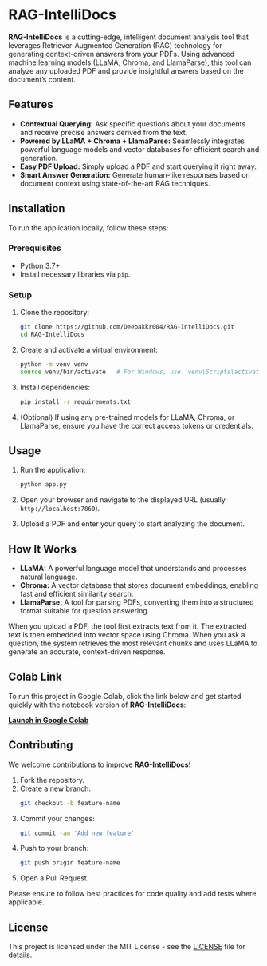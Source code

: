# RAG-IntelliDocs

**RAG-IntelliDocs** is a cutting-edge, intelligent document analysis tool that leverages Retriever-Augmented Generation (RAG) technology for generating context-driven answers from your PDFs. Using advanced machine learning models (LLaMA, Chroma, and LlamaParse), this tool can analyze any uploaded PDF and provide insightful answers based on the document’s content.

## Features

- **Contextual Querying:** Ask specific questions about your documents and receive precise answers derived from the text.
- **Powered by LLaMA + Chroma + LlamaParse:** Seamlessly integrates powerful language models and vector databases for efficient search and generation.
- **Easy PDF Upload:** Simply upload a PDF and start querying it right away.
- **Smart Answer Generation:** Generate human-like responses based on document context using state-of-the-art RAG techniques.

## Installation

To run the application locally, follow these steps:

### Prerequisites

- Python 3.7+
- Install necessary libraries via `pip`.

### Setup

1. Clone the repository:
    ```bash
    git clone https://github.com/Deepakkr004/RAG-IntelliDocs.git
    cd RAG-IntelliDocs
    ```

2. Create and activate a virtual environment:
    ```bash
    python -m venv venv
    source venv/bin/activate   # For Windows, use `venv\Scripts\activate`
    ```

3. Install dependencies:
    ```bash
    pip install -r requirements.txt
    ```

4. (Optional) If using any pre-trained models for LLaMA, Chroma, or LlamaParse, ensure you have the correct access tokens or credentials.

## Usage

1. Run the application:
    ```bash
    python app.py
    ```

2. Open your browser and navigate to the displayed URL (usually `http://localhost:7860`).

3. Upload a PDF and enter your query to start analyzing the document.

## How It Works

- **LLaMA:** A powerful language model that understands and processes natural language.
- **Chroma:** A vector database that stores document embeddings, enabling fast and efficient similarity search.
- **LlamaParse:** A tool for parsing PDFs, converting them into a structured format suitable for question answering.

When you upload a PDF, the tool first extracts text from it. The extracted text is then embedded into vector space using Chroma. When you ask a question, the system retrieves the most relevant chunks and uses LLaMA to generate an accurate, context-driven response.

## Colab Link

To run this project in Google Colab, click the link below and get started quickly with the notebook version of **RAG-IntelliDocs**:

[**Launch in Google Colab**](https://colab.research.google.com/drive/1Thkv5E4iYrnpbxZ6Mw0-wuMIhWp6Kw55?usp=sharing)

## Contributing

We welcome contributions to improve **RAG-IntelliDocs**!

1. Fork the repository.
2. Create a new branch:
    ```bash
    git checkout -b feature-name
    ```
3. Commit your changes:
    ```bash
    git commit -am 'Add new feature'
    ```
4. Push to your branch:
    ```bash
    git push origin feature-name
    ```
5. Open a Pull Request.

Please ensure to follow best practices for code quality and add tests where applicable.

## License

This project is licensed under the MIT License - see the [LICENSE](LICENSE) file for details.
